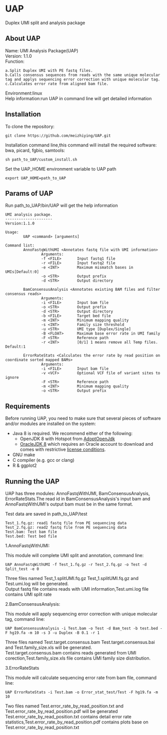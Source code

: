 # UAP
Duplex UMI split and analysis package

## About UAP  

Name: UMI Analysis Package(UAP)  
Version: 1.1.0  
Function:  

	a.Split Duplex UMI with PE fastq files.  
	b.Calls consensus sequences from reads with the same unique molecular tag and applys sequencing error correction with unique molecular tag.  
	c.Calculates error rate from aligned bam file.  

Environment:linux  
Help information:run UAP in command line will get detailed information  

## Installation  

To clone the repository:  

	git clone https://github.com/meizhiying/UAP.git

Installation command line,this command will install the required software: bwa, picard, fgbio, samtools:  

	sh path_to_UAP/custom_install.sh

Set the UAP_HOME environment variable to UAP path

	export UAP_HOME=path_to_UAP


## Params of UAP  

Run path_to_UAP/bin/UAP will get the help information  

    UMI analysis package.
    ---------------------
    Version:1.1.0

    Usage:
            UAP <command> [arguments]

    Command list:
            AnnoFastqWithUMI <Annotates fastq file with UMI information>
                    Arguments:
                    -f <FILE>       Input fastq1 file
                    -r <FILE>       Input fastq2 file
                    -e <INT>        Maximum mismatch bases in UMIs[Default:0]
                    -o <STR>        Output prefix
                    -d <STR>        Output directory

            BamConsensusAnalysis <Annotates existing BAM files and filter consensus reads>
                    Arguments:
                    -i <FILE>       Input bam file
                    -o <STR>        Output prefix
                    -d <STR>        Output directory
                    -b <FILE>       Target bed file
                    -m <INT>        Minimum mapping quality
                    -s <INT>        Family size threshold
                    -u <STR>        UMI type [Duplex/Single]
                    -B <FLOAT>      Maximum base error rate in UMI family
                    -F <STR>        Reference path
                    -r <INT>        [0/1] 1 means remove all Temp files. Default:1

            ErrorRateStats <Calculates the error rate by read position on coordinate sorted mapped BAMs>
                    Arguments:
                    -i <FILE>       Input bam file
                    -v <VCF>        Optional VCF file of variant sites to ignore
                    -F <STR>        Reference path
                    -m <INT>        Minimum mapping quality
                    -o <STR>        Output prefix

## Requirements  

Before running UAP, you need to make sure that several pieces of software  
and/or modules are installed on the system:  

* Java 8 is required. We recommend either of the following: 
	* OpenJDK 8 with Hotspot from [AdoptOpenJdk](https://adoptopenjdk.net/)
	* [OracleJDK 8](https://www.oracle.com/technetwork/java/javase/downloads/jdk8-downloads-2133151.html)
which requires an Oracle account to download and comes with restrictive [license conditions](https://www.oracle.com/downloads/licenses/javase-license1.html).
* GNU make 
* C compiler (e.g. gcc or clang) 
* R & ggplot2  


## Running the UAP  

UAP has three modules: AnnoFastqWithUMI, BamConsensusAnalysis, ErrorRateStats.The read id in BamConsensusAnalysis's input bam and AnnoFastqWithUMI's output bam must be in the same format.  

Test data are saved in path_to_UAP/test  

	Test_1.fq.gz: read1 fastq file from PE sequencing data  
	Test_2.fq.gz: read2 fastq file from PE sequencing data  
	Test.bam: Test bam file  
	Test.bed: Test bed file  


1.AnnoFastqWithUMI:  

This module will complete UMI split and annotation, command line:

	UAP AnnoFastqWithUMI -f Test_1.fq.gz -r Test_2.fq.gz -o Test -d Split_test -e 0

Three files named Test_1.splitUMI.fq.gz Test_1.splitUMI.fq.gz and Test.umi.log will be generated.  
Output fastq file contains reads with UMI information,Test.umi.log file contains UMI split rate  

2.BamConsensusAnalysis:  

This module will apply sequencing error correction with unique molecular tag, command line:  

	UAP BamConsensusAnalysis -i Test.bam -o Test -d Bam_test -b test.bed -F hg19.fa -m 10 -s 3 -u Duplex -B 0.1 -r 1

Three files named Test.target.consensus.bam Test.target.consensus.bai and Test.family_size.xls will be generated.  
Test.target.consensus.bam contains reads generated from UMI corection,Test.family_size.xls file contains UMI family size distribution.  

3.ErrorRateStats  

This module will calculate sequencing error rate from bam file, command line:  

	UAP ErrorRateStats -i Test.bam -o Error_stat_test/Test -F hg19.fa -m 10

Two files named Test.error_rate_by_read_position.txt and Test.error_rate_by_read_position.pdf will be generated  
Test.error_rate_by_read_position.txt contains detail error rate statistics,Test.error_rate_by_read_position.pdf contains plots base on Test.error_rate_by_read_position.txt  
